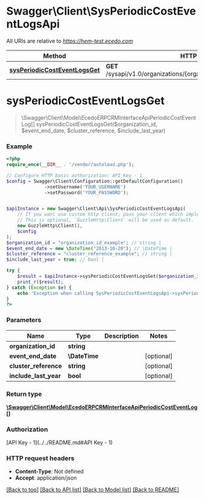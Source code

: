 # Swagger\Client\SysPeriodicCostEventLogsApi

All URIs are relative to *https://hem-test.ecedo.com*

Method | HTTP request | Description
------------- | ------------- | -------------
[**sysPeriodicCostEventLogsGet**](SysPeriodicCostEventLogsApi.md#sysPeriodicCostEventLogsGet) | **GET** /sysapi/v1.0/organizations/{organizationId}/periodiccosteventlogs | 


# **sysPeriodicCostEventLogsGet**
> \Swagger\Client\Model\EcedoERPCRMInterfaceApiPeriodicCostEventLog[] sysPeriodicCostEventLogsGet($organization_id, $event_end_date, $cluster_reference, $include_last_year)



### Example
```php
<?php
require_once(__DIR__ . '/vendor/autoload.php');

// Configure HTTP basic authorization: API Key - 1
$config = Swagger\Client\Configuration::getDefaultConfiguration()
              ->setUsername('YOUR_USERNAME')
              ->setPassword('YOUR_PASSWORD');


$apiInstance = new Swagger\Client\Api\SysPeriodicCostEventLogsApi(
    // If you want use custom http client, pass your client which implements `GuzzleHttp\ClientInterface`.
    // This is optional, `GuzzleHttp\Client` will be used as default.
    new GuzzleHttp\Client(),
    $config
);
$organization_id = "organization_id_example"; // string | 
$event_end_date = new \DateTime("2013-10-20"); // \DateTime | 
$cluster_reference = "cluster_reference_example"; // string | 
$include_last_year = true; // bool | 

try {
    $result = $apiInstance->sysPeriodicCostEventLogsGet($organization_id, $event_end_date, $cluster_reference, $include_last_year);
    print_r($result);
} catch (Exception $e) {
    echo 'Exception when calling SysPeriodicCostEventLogsApi->sysPeriodicCostEventLogsGet: ', $e->getMessage(), PHP_EOL;
}
?>
```

### Parameters

Name | Type | Description  | Notes
------------- | ------------- | ------------- | -------------
 **organization_id** | **string**|  |
 **event_end_date** | **\DateTime**|  | [optional]
 **cluster_reference** | **string**|  | [optional]
 **include_last_year** | **bool**|  | [optional]

### Return type

[**\Swagger\Client\Model\EcedoERPCRMInterfaceApiPeriodicCostEventLog[]**](../Model/EcedoERPCRMInterfaceApiPeriodicCostEventLog.md)

### Authorization

[API Key - 1](../../README.md#API Key - 1)

### HTTP request headers

 - **Content-Type**: Not defined
 - **Accept**: application/json

[[Back to top]](#) [[Back to API list]](../../README.md#documentation-for-api-endpoints) [[Back to Model list]](../../README.md#documentation-for-models) [[Back to README]](../../README.md)

